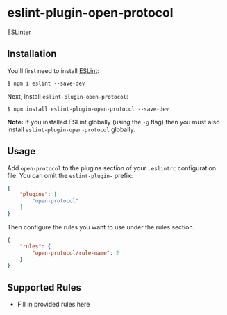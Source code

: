 # eslint-plugin-open-protocol

ESLinter

## Installation

You'll first need to install [ESLint](http://eslint.org):

```
$ npm i eslint --save-dev
```

Next, install `eslint-plugin-open-protocol`:

```
$ npm install eslint-plugin-open-protocol --save-dev
```

**Note:** If you installed ESLint globally (using the `-g` flag) then you must also install `eslint-plugin-open-protocol` globally.

## Usage

Add `open-protocol` to the plugins section of your `.eslintrc` configuration file. You can omit the `eslint-plugin-` prefix:

```json
{
    "plugins": [
        "open-protocol"
    ]
}
```


Then configure the rules you want to use under the rules section.

```json
{
    "rules": {
        "open-protocol/rule-name": 2
    }
}
```

## Supported Rules

* Fill in provided rules here





